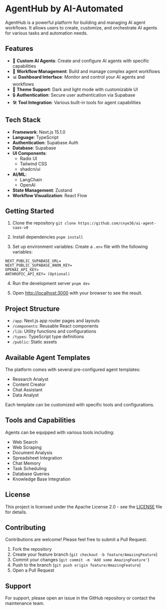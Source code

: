 # AgentHub by AI-Automated

AgentHub is a powerful platform for building and managing AI agent workflows. It allows users to create, customize, and orchestrate AI agents for various tasks and automation needs.

## Features

- 🤖 **Custom AI Agents**: Create and configure AI agents with specific capabilities
- 🔄 **Workflow Management**: Build and manage complex agent workflows
- 📊 **Dashboard Interface**: Monitor and control your AI agents and workflows
- 🎨 **Theme Support**: Dark and light mode with customizable UI
- 🔒 **Authentication**: Secure user authentication via Supabase
- 🛠️ **Tool Integration**: Various built-in tools for agent capabilities

## Tech Stack

- **Framework**: Next.js 15.1.0
- **Language**: TypeScript
- **Authentication**: Supabase Auth
- **Database**: Supabase
- **UI Components**: 
  - Radix UI
  - Tailwind CSS
  - shadcn/ui
- **AI/ML**: 
  - LangChain
  - OpenAI
- **State Management**: Zustand
- **Workflow Visualization**: React Flow

## Getting Started

1. Clone the repository
`git clone https://github.com/cnye36/ai-agent-saas-v0`

2. Install dependencies
`pnpm install`

3. Set up environment variables:
Create a `.env` file with the following variables:

```
NEXT_PUBLIC_SUPABASE_URL=
NEXT_PUBLIC_SUPABASE_ANON_KEY=
OPENAI_API_KEY=
ANTHROPIC_API_KEY= (Optional)
```

4. Run the development server
`pnpm dev`


5. Open [http://localhost:3000](http://localhost:3000) with your browser to see the result.

## Project Structure

- `/app`: Next.js app router pages and layouts
- `/components`: Reusable React components
- `/lib`: Utility functions and configurations
- `/types`: TypeScript type definitions
- `/public`: Static assets

## Available Agent Templates

The platform comes with several pre-configured agent templates:

- Research Analyst
- Content Creator
- Chat Assistant
- Data Analyst

Each template can be customized with specific tools and configurations.

## Tools and Capabilities

Agents can be equipped with various tools including:

- Web Search
- Web Scraping
- Document Analysis
- Spreadsheet Integration
- Chat Memory
- Task Scheduling
- Database Queries
- Knowledge Base Integration

## License

This project is licensed under the Apache License 2.0 - see the [LICENSE](LICENSE) file for details.

## Contributing

Contributions are welcome! Please feel free to submit a Pull Request.

1. Fork the repository
2. Create your feature branch (`git checkout -b feature/AmazingFeature`)
3. Commit your changes (`git commit -m 'Add some AmazingFeature'`)
4. Push to the branch (`git push origin feature/AmazingFeature`)
5. Open a Pull Request

## Support

For support, please open an issue in the GitHub repository or contact the maintenance team.
